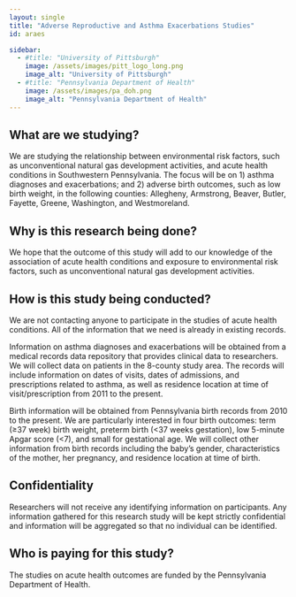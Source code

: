 ```yaml
---
layout: single
title: "Adverse Reproductive and Asthma Exacerbations Studies"
id: araes

sidebar:
  - #title: "University of Pittsburgh"
    image: /assets/images/pitt_logo_long.png
    image_alt: "University of Pittsburgh"
  - #title: "Pennsylvania Department of Health"
    image: /assets/images/pa_doh.png
    image_alt: "Pennsylvania Department of Health"
---
```


## What are we studying? 

We are studying the relationship between environmental risk factors, such as unconventional natural gas development activities, and acute health conditions in Southwestern Pennsylvania. The focus will be on 1) asthma diagnoses and exacerbations; and 2) adverse birth outcomes, such as low birth weight, in the following counties: Allegheny, Armstrong, Beaver, Butler, Fayette, Greene, Washington, and Westmoreland.

## Why is this research being done?

We hope that the outcome of this study will add to our knowledge of the association of acute health conditions and exposure to environmental risk factors, such as unconventional natural gas development activities. 

## How is this study being conducted?

We are not contacting anyone to participate in the studies of acute health conditions. All of the information that we need is already in existing records.

Information on asthma diagnoses and exacerbations will be obtained from a medical records data repository that provides clinical data to researchers. We will collect data on patients in the 8-county study area. The records will include information on dates of visits, dates of admissions, and prescriptions related to asthma, as well as residence location at time of visit/prescription from 2011 to the present.
 
Birth information will be obtained from Pennsylvania birth records from 2010 to the present. We are particularly interested in four birth outcomes: term (≥37 week) birth weight, preterm birth (<37 weeks gestation), low 5-minute Apgar score (<7), and small for gestational age. We will collect other information from birth records including the baby’s gender, characteristics of the mother, her pregnancy, and residence location at time of birth.

## Confidentiality

Researchers will not receive any identifying information on participants. Any information gathered for this research study will be kept strictly confidential and information will be aggregated so that no individual can be identified. 

## Who is paying for this study?

The studies on acute health outcomes are funded by the Pennsylvania Department of Health.
